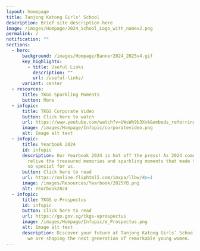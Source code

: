 ```yaml
---
layout: homepage
title: Tanjong Katong Girls' School
description: Brief site description here
image: /images/Hompage/2024_School_Logo_with_namev2.png
permalink: /
notification: ""
sections:
  - hero:
      background: /images/Hompage/Banner2024_2025v4.gif
      key_highlights:
        - title: Useful Links
          description: ""
          url: /useful-links/
      variant: center
  - resources:
      title: TKGS Sparkling Moments
      button: More
  - infopic:
      title: TKGS Corporate Video
      button: Click here to watch
      url: https://www.youtube.com/watch?v=UWsWh9b3Xvk&embeds_referring_euri=https%3A%2F%2Fwww.youtube.com%2Fwatch%3Fv%3DUWsWh9b3Xvk%26t%3D14s&feature=emb_imp_woyt
      image: /images/Hompage/Infopic/corporatevideo.png
      alt: Image alt text
  - infopic:
      title: Yearbook 2024
      id: infopic
      description: Our Yearbook 2024 is hot off the press! As 2024 comes to a close,
        relive the treasured memories and sparkling moments that made this year
        so special for us.
      button: Click here to read
      url: https://online.fliphtml5.com/imxpa/llbw/#p=1
      image: /images/Resources/Yearbook/2025YB.png
      alt: Yearbook2024
  - infopic:
      title: TKGS e-Prospectus
      id: infopic
      button: Click here to read
      url: https://go.gov.sg/tkgs-eprospectus
      image: /images/Hompage/Infopic/e_Prospectus.png
      alt: Image alt text
      description: Discover your future at Tanjong Katong Girls’ School! Find out how
        we are shaping the next generation of remarkable young women.
---
```

